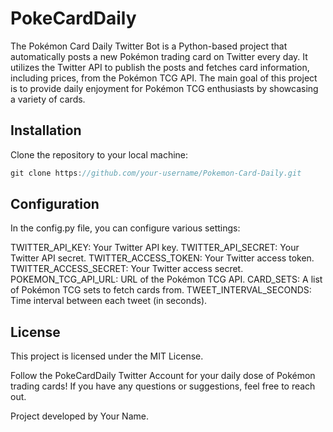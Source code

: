 # PokeCardDaily

The Pokémon Card Daily Twitter Bot is a Python-based project that automatically posts a new Pokémon trading card on Twitter every day. It utilizes the Twitter API to publish the posts and fetches card information, including prices, from the Pokémon TCG API. The main goal of this project is to provide daily enjoyment for Pokémon TCG enthusiasts by showcasing a variety of cards.

## Installation
Clone the repository to your local machine:
```javascript
git clone https://github.com/your-username/Pokemon-Card-Daily.git
```

## Configuration
In the config.py file, you can configure various settings:

TWITTER_API_KEY: Your Twitter API key.
TWITTER_API_SECRET: Your Twitter API secret.
TWITTER_ACCESS_TOKEN: Your Twitter access token.
TWITTER_ACCESS_SECRET: Your Twitter access secret.
POKEMON_TCG_API_URL: URL of the Pokémon TCG API.
CARD_SETS: A list of Pokémon TCG sets to fetch cards from.
TWEET_INTERVAL_SECONDS: Time interval between each tweet (in seconds).

## License
This project is licensed under the MIT License.

Follow the PokeCardDaily Twitter Account for your daily dose of Pokémon trading cards! If you have any questions or suggestions, feel free to reach out.

Project developed by Your Name.
